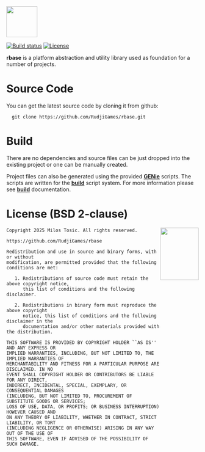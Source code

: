 <img height="81" src="https://rudji.com/rudji_games_logo_bright.svg"/>

[![Build status](https://ci.appveyor.com/api/projects/status/6ppf83gsti47kdsl?svg=true)](https://ci.appveyor.com/project/milostosic/rbase-h6y42)
[![License](https://img.shields.io/badge/license-BSD--2%20clause-blue.svg)](https://github.com/RudjiGames/rbase/blob/master/LICENSE)

**rbase** is a platform abstraction and utility library used as foundation for a number of projects.

Source Code
======

You can get the latest source code by cloning it from github:

      git clone https://github.com/RudjiGames/rbase.git 

Build
======

There are no dependencies and source files can be just dropped into the existing project or one can be manually created.

Project files can also be generated using the provided [**GENie**](https://github.com/bkaradzic/GENie) scripts. The scripts are written for the [**build**](https://github.com/RudjiGames/build) script system. For more information please see [**build**](https://github.com/RudjiGames/build) documentation.

License (BSD 2-clause)
======

<a href="http://opensource.org/licenses/BSD-2-Clause" target="_blank">
<img align="right" src="https://opensource.org/wp-content/uploads/2022/10/osi-badge-dark.svg" width="100" height="137">
</a>

	Copyright 2025 Milos Tosic. All rights reserved.
	
	https://github.com/RudjiGames/rbase
	
	Redistribution and use in source and binary forms, with or without
	modification, are permitted provided that the following conditions are met:
	
	   1. Redistributions of source code must retain the above copyright notice,
	      this list of conditions and the following disclaimer.
	
	   2. Redistributions in binary form must reproduce the above copyright
	      notice, this list of conditions and the following disclaimer in the
	      documentation and/or other materials provided with the distribution.
	
	THIS SOFTWARE IS PROVIDED BY COPYRIGHT HOLDER ``AS IS'' AND ANY EXPRESS OR
	IMPLIED WARRANTIES, INCLUDING, BUT NOT LIMITED TO, THE IMPLIED WARRANTIES OF
	MERCHANTABILITY AND FITNESS FOR A PARTICULAR PURPOSE ARE DISCLAIMED. IN NO
	EVENT SHALL COPYRIGHT HOLDER OR CONTRIBUTORS BE LIABLE FOR ANY DIRECT,
	INDIRECT, INCIDENTAL, SPECIAL, EXEMPLARY, OR CONSEQUENTIAL DAMAGES
	(INCLUDING, BUT NOT LIMITED TO, PROCUREMENT OF SUBSTITUTE GOODS OR SERVICES;
	LOSS OF USE, DATA, OR PROFITS; OR BUSINESS INTERRUPTION) HOWEVER CAUSED AND
	ON ANY THEORY OF LIABILITY, WHETHER IN CONTRACT, STRICT LIABILITY, OR TORT
	(INCLUDING NEGLIGENCE OR OTHERWISE) ARISING IN ANY WAY OUT OF THE USE OF
	THIS SOFTWARE, EVEN IF ADVISED OF THE POSSIBILITY OF SUCH DAMAGE. 

